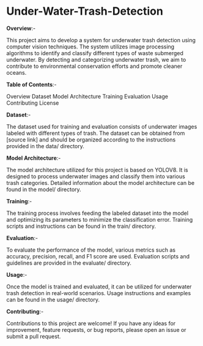 # Under-Water-Trash-Detection

**Overview**:-

This project aims to develop a system for underwater trash detection using computer vision techniques. The system utilizes image processing algorithms to identify and classify different types of waste submerged underwater. By detecting and categorizing underwater trash, we aim to contribute to environmental conservation efforts and promote cleaner oceans.

**Table of Contents**:-

Overview
Dataset
Model Architecture
Training
Evaluation
Usage
Contributing
License

**Dataset**:-

The dataset used for training and evaluation consists of underwater images labeled with different types of trash. The dataset can be obtained from [source link] and should be organized according to the instructions provided in the data/ directory.

**Model Architecture**:-

The model architecture utilized for this project is based on YOLOV8. It is designed to process underwater images and classify them into various trash categories. Detailed information about the model architecture can be found in the model/ directory.

**Training**:-

The training process involves feeding the labeled dataset into the model and optimizing its parameters to minimize the classification error. Training scripts and instructions can be found in the train/ directory.

**Evaluation**:-

To evaluate the performance of the model, various metrics such as accuracy, precision, recall, and F1 score are used. Evaluation scripts and guidelines are provided in the evaluate/ directory.

**Usage**:-

Once the model is trained and evaluated, it can be utilized for underwater trash detection in real-world scenarios. Usage instructions and examples can be found in the usage/ directory.

**Contributing**:-

Contributions to this project are welcome! If you have any ideas for improvement, feature requests, or bug reports, please open an issue or submit a pull request.
